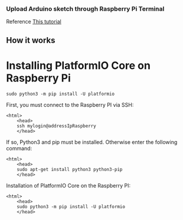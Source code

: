 ### Upload Arduino sketch through Raspberry Pi Terminal

Reference [This tutorial](https://dle-dev.com/index.php/en/2020/07/30/program-an-arduino-with-a-raspberry-pi-via-ssh/)

## How it works

# Installing PlatformIO Core on Raspberry Pi

`sudo python3 -m pip install -U platformio`

First, you must connect to the Raspberry PI via SSH:

    <html>
        <head>
        ssh mylogin@addressIpRaspberry
        </head>

If so, Python3 and pip must be installed. Otherwise enter the following command:

    <html>
        <head>
        sudo apt-get install python3 python3-pip
        </head>

Installation of PlatformIO Core on the Raspberry PI:

    <html>
        <head>
        sudo python3 -m pip install -U platformio
        </head>

